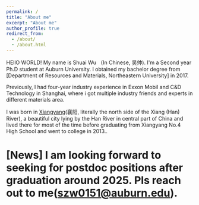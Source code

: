 ```yaml
---
permalink: /
title: "About me"
excerpt: "About me"
author_profile: true
redirect_from: 
  - /about/
  - /about.html
---
```


HEllO WORLD! My name is Shuai Wu （In Chinese, 吴帅). I'm a Second year Ph.D student at Auburn University. I obtained my bachelor degree from [Department of Resources and Materials, Northeastern University] in 2017.

Previously, I had four-year industry experience in Exxon Mobil and C&D Technology in Shanghai, where i got multiple industry friends and experts in different materials area.

I was born in [Xiangyang](https://en.wikipedia.org/wiki/Xiangyang)(襄阳, literally the north side of the Xiang (Han) River), a beautiful city lying by the Han River in central part of China and lived there for most of the time before graduating from Xiangyang No.4 High School and went to college in 2013..

[News] I am looking forward to seeking for postdoc positions after graduation around 2025. Pls reach out to me(szw0151@auburn.edu).
======
